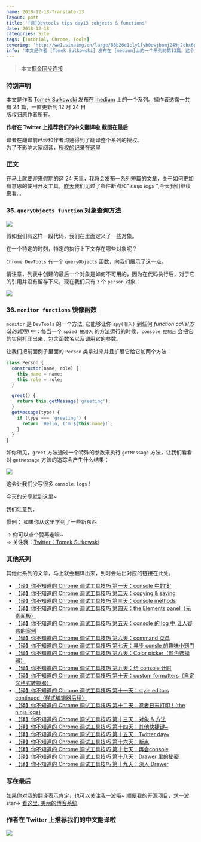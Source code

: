 ```yaml
---
name: 2018-12-18-Translate-13
layout: post
title: '[译]Devtools tips day13 :objects & functions'
date: 2018-12-18
categories: Site
tags: [Tutorial, Chrome, Tools]
coverimg: 'http://ww1.sinaimg.cn/large/88b26e1cly1fyb0ewjbomj249j2cbx6p.jpg'
info: '本文是作者 [Tomek Sułkowski] 发布在 [medium]上的一个系列的第13篇，这个系列一共有24篇'
---
```


> 本文[掘金同步连接](https://juejin.im/post/5c18b2d66fb9a049d235fc82)

### 特别声明

本文是作者 [Tomek Sułkowski](https://twitter.com/sulco) 发布在 [medium](https://medium.com/@tomsu) 上的一个系列。据作者透露一共有 24 篇，一直更新到 12 月 24 日<br>
版权归原作者所有。<br>

**作者在 Twitter 上推荐我们的中文翻译啦,截图在最后**<br>

译者在翻译前已经和作者沟通得到了翻译整个系列的授权。<br>
为了不影响大家阅读，[授权的记录在这里](https://juejin.im/post/5c09a80151882521c81168a2)<br>

### 正文

在马上就要迎来假期的这 24 天里，我将会发布一系列短篇的文章，关于如何更加有意思的使用开发工具，[昨天](https://juejin.im/post/5c1365a9e51d452f8e6034cb)我们见过了条件断点和" _ninja logs_ ",今天我们继续来看...

### 35. `queryObjects function` 对象查询方法

![](https://cdn-images-1.medium.com/max/1200/1*q5UZ0iBkZTsjtwFXgzGSkw.png)

假如我们有这样一段代码，我们在里面定义了一些对象。

在一个特定的时刻，特定的执行上下文存在哪些对象呢？

`Chrome DevTools` 有一个 `queryObjects` 函数，向我们展示了这一点。

请注意，列表中创建的最后一个对象是如何不可用的，因为在代码执行后，对于它的引用并没有留存下来，现在我们只有 `3` 个 `person` 对象：

![](https://cdn-images-1.medium.com/max/1600/1*Af8-f_JKqiIwZYkXTgZe9A.gif)

### 36. `monitor functions` 镜像函数

`monitor` 是 `DevTools` 的一个方法, 它能够让你 `spy(潜入)` 到任何 _function calls(方法的调用)_ 中：每当一个 `spied 被潜入` 的方法运行的时候，`console 控制台` 会把它的实例打印出来，包含函数名以及调用它的参数。

让我们把前面例子里面的 `Person` 类拿过来并且扩展它给它加两个方法：

```javascript
class Person {
  constructor(name, role) {
    this.name = name;
    this.role = role;
  }

  greet() {
    return this.getMessage('greeting');
  }
  getMessage(type) {
    if (type === 'greeting') {
      return `Hello, I'm ${this.name}!`;
    }
  }
}
```

如你所见，`greet` 方法通过一个特殊的参数来执行 `getMessage` 方法，让我们看看对 `getMessage` 方法的追踪会产生什么结果：

![](https://cdn-images-1.medium.com/max/1600/1*1lhOKaqL5yOZbzvfOCJlsg.gif)

这会让我们少写很多 `console.logs` !

今天的分享就到这里~

我们注意到，

惯例： 如果你从这里学到了一些新东西

→ 你可以点个赞再走嘛~<br>
→ 关注我：[Twitter：Tomek Sułkowski](https://twitter.com/sulco)

### 其他系列

其他此系列的文章，马上就会翻译出来，到时会贴出对应的链接在此处。

- [【译】你不知道的 Chrome 调试工具技巧 第一天：console 中的'\$'](https://juejin.im/post/5c09a80151882521c81168a2)
- [【译】你不知道的 Chrome 调试工具技巧 第二天：copying & saving](https://juejin.im/post/5c0a0d5ff265da61117a1c75)
- [【译】你不知道的 Chrome 调试工具技巧 第三天：console methods](https://juejin.im/post/5c0a8ce6f265da6141716329)
- [【译】你不知道的 Chrome 调试工具技巧 第四天：the Elements panel（元素面板）](https://juejin.im/post/5c0d2d85f265da612061a62f)
- [【译】你不知道的 Chrome 调试工具技巧 第五天：console 的 log 中,让人疑惑的案例](https://juejin.im/post/5c0edc31f265da611c26d08a)
- [【译】你不知道的 Chrome 调试工具技巧 第六天：command 菜单](https://juejin.im/post/5c0ee12551882545e24ef291)
- [【译】你不知道的 Chrome 调试工具技巧 第七天：异步 consle 的趣味小窍门](https://juejin.im/post/5c0fdfc46fb9a049b13e0d82)
- [【译】你不知道的 Chrome 调试工具技巧 第八天：Color picker（颜色选择器）](https://juejin.im/post/5c10d9d1f265da6118019028)
- [【译】你不知道的 Chrome 调试工具技巧 第九天：给 console 计时](https://juejin.im/post/5c11809ef265da61141c76f1)
- [【译】你不知道的 Chrome 调试工具技巧 第十天：custom formatters（自定义格式转换器）](https://juejin.im/post/5c1365a9e51d452f8e6034cb)
- [【译】你不知道的 Chrome 调试工具技巧 第十一天：style editors continued（样式编辑器后续）](https://juejin.im/post/5c137ac3f265da617974b675)
- [【译】你不知道的 Chrome 调试工具技巧 第十二天：忍者日志打印！(the ninja logs)](https://juejin.im/post/5c16d943518825566d2365f3)
- [【译】你不知道的 Chrome 调试工具技巧 第十三天：对象 & 方法](https://juejin.im/post/5c18b2d66fb9a049d235fc82)
- [【译】你不知道的 Chrome 调试工具技巧 第十四天：其他快捷键~](https://juejin.im/post/5c18b375f265da614e2c02e1)
- [【译】你不知道的 Chrome 调试工具技巧 第十五天：Twitter day~](https://juejin.im/post/5c1b09f9f265da616f6feb9e)
- [【译】你不知道的 Chrome 调试工具技巧 第十六天：断点](https://juejin.im/post/5c1b16556fb9a049ff4e14dd)
- [【译】你不知道的 Chrome 调试工具技巧 第十七天：再会console](https://juejin.im/post/5c1b3393e51d45482717a2b7)
- [【译】你不知道的 Chrome 调试工具技巧 第十八天：Drawer 里的秘密](https://juejin.im/post/5c1b3cece51d452d1871ae37)
- [【译】你不知道的 Chrome 调试工具技巧 第十九天：深入 Drawer ](https://juejin.im/post/5c1b4df45188255e9b61fde5)


### 写在最后

如果你对我的翻译表示肯定，也可以关注我一波哦~
顺便我的开源项目，求一波 star→ [看这里, 美丽的博客系统](https://github.com/DendiSe7enGitHub/vue-blog-generater)

### 作者在 Twitter 上推荐我们的中文翻译啦

![](https://user-gold-cdn.xitu.io/2018/12/13/167a5ae8a72ac531?imageView2/2/w/800/q/100)

